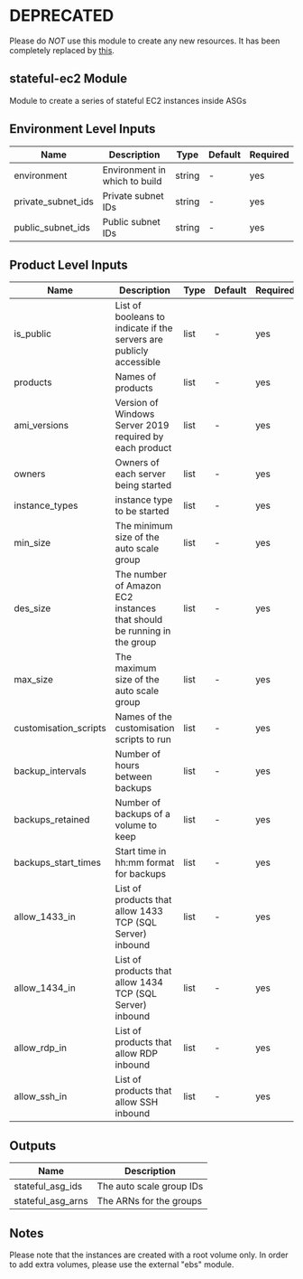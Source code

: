 # DEPRECATED

Please do *NOT* use this module to create any new resources. It has been completely replaced by [this](https://github.com/River-Island/cloudops-terraform/tree/master/modules/windows-ec2).



## stateful-ec2 Module

Module to create a series of stateful EC2 instances inside ASGs

## Environment Level Inputs

| Name | Description | Type | Default | Required |
|------|-------------|------|-------|-------|
| environment | Environment in which to build | string | - | yes |
| private_subnet_ids | Private subnet IDs | string | - | yes |
| public_subnet_ids | Public subnet IDs | string | - | yes |

## Product Level Inputs

| Name | Description | Type | Default | Required |
|------|-------------|------|-------|-------|
| is_public | List of booleans to indicate if the servers are publicly accessible | list | - | yes |
| products | Names of products | list | - | yes |
| ami_versions | Version of Windows Server 2019 required by each product | list | - | yes |
| owners | Owners of each server being started | list | - | yes |
| instance_types | instance type to be started | list | - | yes |
| min_size | The minimum size of the auto scale group | list | - | yes |
| des_size | The number of Amazon EC2 instances that should be running in the group | list | - | yes |
| max_size | The maximum size of the auto scale group | list | - | yes |
| customisation_scripts | Names of the customisation scripts to run | list | - | yes |
| backup_intervals | Number of hours between backups | list | - | yes |
| backups_retained | Number of backups of a volume to keep | list | - | yes |
| backups_start_times | Start time in hh:mm format for backups | list | - | yes |
| allow_1433_in | List of products that allow 1433 TCP (SQL Server) inbound | list | - | yes |
| allow_1434_in | List of products that allow 1434 TCP (SQL Server) inbound | list | - | yes |
| allow_rdp_in | List of products that allow RDP inbound | list | - | yes |
| allow_ssh_in | List of products that allow SSH inbound | list | - | yes |


## Outputs

| Name | Description |
|------|-------------|
| stateful_asg_ids | The auto scale group IDs |
| stateful_asg_arns | The ARNs for the groups |

## Notes
Please note that the instances are created with a root volume only. In order to add extra volumes, please use the external "ebs" module.

